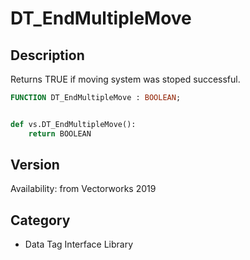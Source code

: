 # DT_EndMultipleMove

## Description
Returns TRUE if moving system was stoped successful.

```pascal
FUNCTION DT_EndMultipleMove : BOOLEAN;
```

```python

def vs.DT_EndMultipleMove():
    return BOOLEAN
```

## Version
Availability: from Vectorworks 2019
## Category
* Data Tag Interface Library

